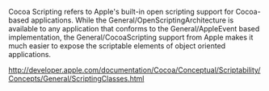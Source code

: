 Cocoa Scripting refers to Apple's built-in open scripting support for Cocoa-based applications. While the General/OpenScriptingArchitecture is available to any application that conforms to the General/AppleEvent based implementation, the General/CocoaScripting support from Apple makes it much easier to expose the scriptable elements of object oriented applications.

http://developer.apple.com/documentation/Cocoa/Conceptual/Scriptability/Concepts/General/ScriptingClasses.html